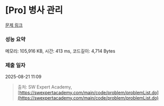 # [Pro] 병사 관리

[문제 링크](https://www.google.com/search?q=sw+expert+academy+pro+병사관리)

### 성능 요약

메모리: 105,916 KB, 시간: 413 ms, 코드길이: 4,714 Bytes

### 제출 일자

2025-08-21 11:09

> 출처: SW Expert Academy, [https://swexpertacademy.com/main/code/problem/problemList.do](https://swexpertacademy.com/main/code/problem/problemList.do)
